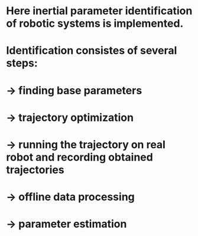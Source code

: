 # Here inertial parameter identification of robotic systems is implemented.
# Identification consistes of several steps:
#   -> finding base parameters 
#   -> trajectory optimization
#   -> running the trajectory on real robot and recording obtained trajectories
#   -> offline data processing
#   -> parameter estimation
